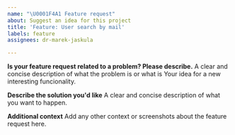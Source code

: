 ```yaml
---
name: "\U0001F4A1 Feature request"
about: Suggest an idea for this project
title: 'Feature: User search by mail'
labels: feature
assignees: dr-marek-jaskula

---
```


**Is your feature request related to a problem? Please describe.**
A clear and concise description of what the problem is or what is Your idea for a new interesting funcionality.

**Describe the solution you'd like**
A clear and concise description of what you want to happen.

**Additional context**
Add any other context or screenshots about the feature request here.
